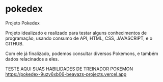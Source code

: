 # pokedex
Projeto Pokedex

Projeto idealizado e realizado para testar alguns conhecimentos de programação, usando consumo de API, HTML, CSS, JAVASCRIPT, e o GITHUB.

Com ele já finalizado, podemos consultar diversos Pokemons, e também dados relacinados a eles.

TESTE AQUI SUAS HABILIDADES DE TREINADOR POKEMON
https://pokedex-9uzv6xb06-beavazs-projects.vercel.app


